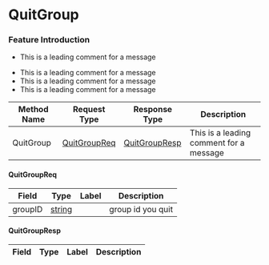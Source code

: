 # QuitGroup

### Feature Introduction

* This is a leading comment for a message
- This is a leading comment for a message
- This is a leading comment for a message
- This is a leading comment for a message


| Method Name | Request Type | Response Type | Description |
| ----------- | ------------ | ------------- | ------------- |
| QuitGroup | [QuitGroupReq](#openim.sdk.group.QuitGroupReq) | [QuitGroupResp](#openim.sdk.group.QuitGroupResp) | This is a leading comment for a message |
 

#### QuitGroupReq
| Field | Type | Label | Description |
| ----- | ---- | ----- | ----------- |
| groupID | [string](#string) |  | group id you quit |
 

#### QuitGroupResp
| Field | Type | Label | Description |
| ----- | ---- | ----- | ----------- |


